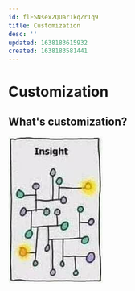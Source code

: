 ```yaml
---
id: flESNsex2QUar1kqZr1q9
title: Customization
desc: ''
updated: 1638183615932
created: 1638183581441
---
```

# Customization

## What's customization?

![](/assets/images/insight.png)
